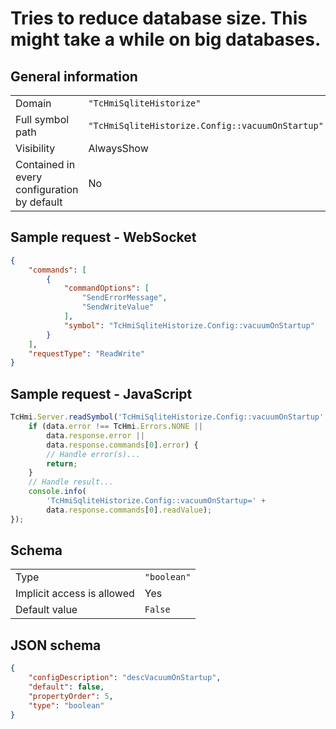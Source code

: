 # Tries to reduce database size. This might take a while on big databases.

## General information

|  |  |
| - | - |
| Domain | `"TcHmiSqliteHistorize"` |
| Full symbol path | `"TcHmiSqliteHistorize.Config::vacuumOnStartup"` |
| Visibility | AlwaysShow |
| Contained in every configuration by default | No |

## Sample request - WebSocket

```json
{
    "commands": [
        {
            "commandOptions": [
                "SendErrorMessage",
                "SendWriteValue"
            ],
            "symbol": "TcHmiSqliteHistorize.Config::vacuumOnStartup"
        }
    ],
    "requestType": "ReadWrite"
}
```

## Sample request - JavaScript

```javascript
TcHmi.Server.readSymbol('TcHmiSqliteHistorize.Config::vacuumOnStartup', data => {
    if (data.error !== TcHmi.Errors.NONE ||
        data.response.error ||
        data.response.commands[0].error) {
        // Handle error(s)...
        return;
    }
    // Handle result...
    console.info(
        'TcHmiSqliteHistorize.Config::vacuumOnStartup=' +
        data.response.commands[0].readValue);
});
```

## Schema

|  |  |
| - | - |
| Type | `"boolean"` |
| Implicit access is allowed | Yes |
| Default value | `False` |

## JSON schema

```json
{
    "configDescription": "descVacuumOnStartup",
    "default": false,
    "propertyOrder": 5,
    "type": "boolean"
}
```
